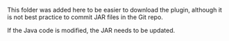 This folder was added here to be easier to download the plugin, although it is not best practice to commit JAR files in the Git repo.

If the Java code is modified, the JAR needs to be updated.
